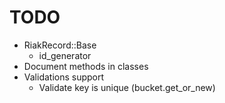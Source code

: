# TODO

* RiakRecord::Base
  * id_generator
* Document methods in classes
* Validations support
  * Validate key is unique (bucket.get_or_new)
